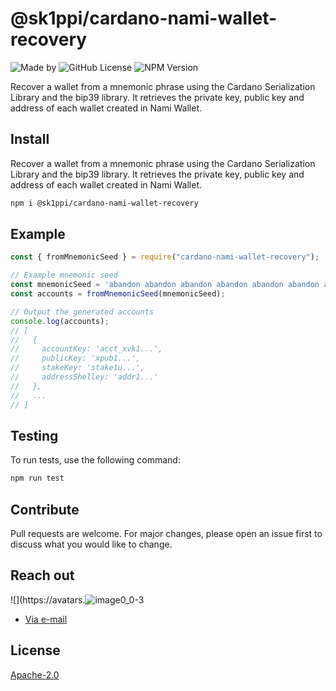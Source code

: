 # @sk1ppi/cardano-nami-wallet-recovery

![Made by](https://img.shields.io/badge/SK1PPI-8A2BE2)
![GitHub License](https://img.shields.io/github/license/sk1ppi/cardano_nami_wallet_recovery)
![NPM Version](https://img.shields.io/npm/v/%40sk1ppi%2Fcardano-nami-wallet-recovery)

Recover a wallet from a mnemonic phrase using the Cardano Serialization Library and the bip39 library. It retrieves the private key, public key and address of each wallet created in Nami Wallet.


## Install

Recover a wallet from a mnemonic phrase using the Cardano Serialization Library and the bip39 library. It retrieves the private key, public key and address of each wallet created in Nami Wallet.

```bash
npm i @sk1ppi/cardano-nami-wallet-recovery
```

## Example

```js
const { fromMnemonicSeed } = require("cardano-nami-wallet-recovery");

// Example mnemonic seed
const mnemonicSeed = 'abandon abandon abandon abandon abandon abandon abandon abandon abandon abandon abandon about';
const accounts = fromMnemonicSeed(mnemonicSeed);

// Output the generated accounts
console.log(accounts);
// [
//   {
//     accountKey: 'acct_xvk1...',
//     publicKey: 'xpub1...',
//     stakeKey: 'stake1u...',
//     addressShelley: 'addr1...'
//   },
//   ...
// ]
```

## Testing

To run tests, use the following command:  

```bash
npm run test
```

## Contribute

Pull requests are welcome. For major changes, please open an issue first to discuss what you would like to change.

## Reach out

![](https://avatars.![image0_0-3](https://github.com/sk1ppi/cardano_nami_wallet_recovery/assets/121653522/4dc2f3ff-a082-45fb-80de-d3a32bea18ae)

- [Via e-mail](mailto:kcxyzxyz@icloud.com?subject=Reaching%20out!)

## License

[Apache-2.0](LICENSE)